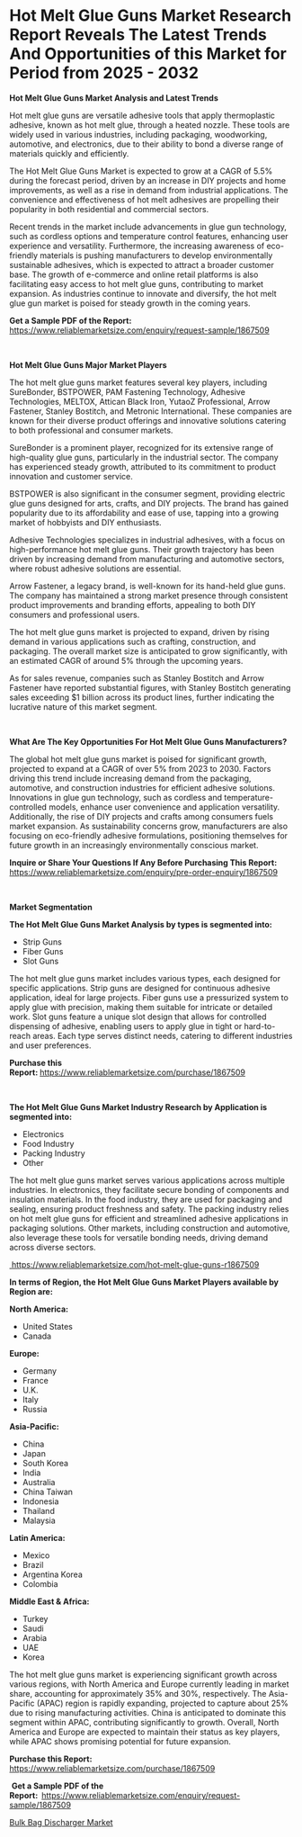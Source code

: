 <p><h1>Hot Melt Glue Guns Market Research Report Reveals The Latest Trends And Opportunities of this Market for Period from 2025 - 2032</h1></p><p><strong>Hot Melt Glue Guns Market Analysis and Latest Trends</strong></p>
<p><p>Hot melt glue guns are versatile adhesive tools that apply thermoplastic adhesive, known as hot melt glue, through a heated nozzle. These tools are widely used in various industries, including packaging, woodworking, automotive, and electronics, due to their ability to bond a diverse range of materials quickly and efficiently.</p><p>The Hot Melt Glue Guns Market is expected to grow at a CAGR of 5.5% during the forecast period, driven by an increase in DIY projects and home improvements, as well as a rise in demand from industrial applications. The convenience and effectiveness of hot melt adhesives are propelling their popularity in both residential and commercial sectors. </p><p>Recent trends in the market include advancements in glue gun technology, such as cordless options and temperature control features, enhancing user experience and versatility. Furthermore, the increasing awareness of eco-friendly materials is pushing manufacturers to develop environmentally sustainable adhesives, which is expected to attract a broader customer base. The growth of e-commerce and online retail platforms is also facilitating easy access to hot melt glue guns, contributing to market expansion. As industries continue to innovate and diversify, the hot melt glue gun market is poised for steady growth in the coming years.</p></p>
<p><strong>Get a Sample PDF of the Report:&nbsp;</strong> <a href="https://www.reliablemarketsize.com/enquiry/request-sample/1867509?utm_campaign=2295&utm_medium=2&utm_source=Github&utm_content=ia&utm_term=19022025&utm_id=hot-melt-glue-guns">https://www.reliablemarketsize.com/enquiry/request-sample/1867509</a></p>
<p>&nbsp;</p>
<p><strong>Hot Melt Glue Guns Major Market Players</strong></p>
<p><p>The hot melt glue guns market features several key players, including SureBonder, BSTPOWER, PAM Fastening Technology, Adhesive Technologies, MELTOX, Attican Black Iron, YutaoZ Professional, Arrow Fastener, Stanley Bostitch, and Metronic International. These companies are known for their diverse product offerings and innovative solutions catering to both professional and consumer markets.</p><p>SureBonder is a prominent player, recognized for its extensive range of high-quality glue guns, particularly in the industrial sector. The company has experienced steady growth, attributed to its commitment to product innovation and customer service. </p><p>BSTPOWER is also significant in the consumer segment, providing electric glue guns designed for arts, crafts, and DIY projects. The brand has gained popularity due to its affordability and ease of use, tapping into a growing market of hobbyists and DIY enthusiasts. </p><p>Adhesive Technologies specializes in industrial adhesives, with a focus on high-performance hot melt glue guns. Their growth trajectory has been driven by increasing demand from manufacturing and automotive sectors, where robust adhesive solutions are essential.</p><p>Arrow Fastener, a legacy brand, is well-known for its hand-held glue guns. The company has maintained a strong market presence through consistent product improvements and branding efforts, appealing to both DIY consumers and professional users.</p><p>The hot melt glue guns market is projected to expand, driven by rising demand in various applications such as crafting, construction, and packaging. The overall market size is anticipated to grow significantly, with an estimated CAGR of around 5% through the upcoming years.</p><p>As for sales revenue, companies such as Stanley Bostitch and Arrow Fastener have reported substantial figures, with Stanley Bostitch generating sales exceeding $1 billion across its product lines, further indicating the lucrative nature of this market segment.</p></p>
<p>&nbsp;</p>
<p><strong>What Are The Key Opportunities For Hot Melt Glue Guns Manufacturers?</strong></p>
<p><p>The global hot melt glue guns market is poised for significant growth, projected to expand at a CAGR of over 5% from 2023 to 2030. Factors driving this trend include increasing demand from the packaging, automotive, and construction industries for efficient adhesive solutions. Innovations in glue gun technology, such as cordless and temperature-controlled models, enhance user convenience and application versatility. Additionally, the rise of DIY projects and crafts among consumers fuels market expansion. As sustainability concerns grow, manufacturers are also focusing on eco-friendly adhesive formulations, positioning themselves for future growth in an increasingly environmentally conscious market.</p></p>
<p><strong>Inquire or Share Your Questions If Any Before Purchasing This Report:</strong> <a href="https://www.reliablemarketsize.com/enquiry/pre-order-enquiry/1867509?utm_campaign=2295&utm_medium=2&utm_source=Github&utm_content=ia&utm_term=19022025&utm_id=hot-melt-glue-guns">https://www.reliablemarketsize.com/enquiry/pre-order-enquiry/1867509</a></p>
<p>&nbsp;</p>
<p><strong>Market Segmentation</strong></p>
<p><strong>The Hot Melt Glue Guns Market Analysis by types is segmented into:</strong></p>
<p><ul><li>Strip Guns</li><li>Fiber Guns</li><li>Slot Guns</li></ul></p>
<p><p>The hot melt glue guns market includes various types, each designed for specific applications. Strip guns are designed for continuous adhesive application, ideal for large projects. Fiber guns use a pressurized system to apply glue with precision, making them suitable for intricate or detailed work. Slot guns feature a unique slot design that allows for controlled dispensing of adhesive, enabling users to apply glue in tight or hard-to-reach areas. Each type serves distinct needs, catering to different industries and user preferences.</p></p>
<p><strong>Purchase this Report:&nbsp;</strong><a href="https://www.reliablemarketsize.com/purchase/1867509?utm_campaign=2295&utm_medium=2&utm_source=Github&utm_content=ia&utm_term=19022025&utm_id=hot-melt-glue-guns">https://www.reliablemarketsize.com/purchase/1867509</a></p>
<p>&nbsp;</p>
<p><strong>The Hot Melt Glue Guns Market Industry Research by Application is segmented into:</strong></p>
<p><ul><li>Electronics</li><li>Food Industry</li><li>Packing Industry</li><li>Other</li></ul></p>
<p><p>The hot melt glue guns market serves various applications across multiple industries. In electronics, they facilitate secure bonding of components and insulation materials. In the food industry, they are used for packaging and sealing, ensuring product freshness and safety. The packing industry relies on hot melt glue guns for efficient and streamlined adhesive applications in packaging solutions. Other markets, including construction and automotive, also leverage these tools for versatile bonding needs, driving demand across diverse sectors.</p></p>
<p><a href="https://www.reliablemarketsize.com/hot-melt-glue-guns-r1867509?utm_campaign=2295&utm_medium=2&utm_source=Github&utm_content=ia&utm_term=19022025&utm_id=hot-melt-glue-guns">&nbsp;https://www.reliablemarketsize.com/hot-melt-glue-guns-r1867509</a></p>
<p><strong>In terms of Region, the Hot Melt Glue Guns Market Players available by Region are:</strong></p>
<p>
    <p> <strong> North America: </strong>
        <ul>
            <li>United States</li>
            <li>Canada</li>
        </ul>
        </p> 
    <p> <strong> Europe: </strong>
        <ul>
            <li>Germany</li>
            <li>France</li>
            <li>U.K.</li>
            <li>Italy</li>
            <li>Russia</li>
        </ul>
        </p> 
    <p> <strong> Asia-Pacific: </strong>
        <ul>
            <li>China</li>
            <li>Japan</li>
            <li>South Korea</li>
            <li>India</li>
            <li>Australia</li>
            <li>China Taiwan</li>
            <li>Indonesia</li>
            <li>Thailand</li>
            <li>Malaysia</li>
        </ul>
        </p> 
    <p> <strong> Latin America: </strong>
        <ul>
            <li>Mexico</li>
            <li>Brazil</li>
            <li>Argentina Korea</li>
            <li>Colombia</li>
        </ul>
        </p> 
    <p> <strong> Middle East & Africa: </strong>
        <ul>
            <li>Turkey</li>
            <li>Saudi</li>
            <li>Arabia</li>
            <li>UAE</li>
            <li>Korea</li>
        </ul>
    </p>
    </p>
<p><p>The hot melt glue guns market is experiencing significant growth across various regions, with North America and Europe currently leading in market share, accounting for approximately 35% and 30%, respectively. The Asia-Pacific (APAC) region is rapidly expanding, projected to capture about 25% due to rising manufacturing activities. China is anticipated to dominate this segment within APAC, contributing significantly to growth. Overall, North America and Europe are expected to maintain their status as key players, while APAC shows promising potential for future expansion.</p></p>
<p><strong>Purchase this Report: </strong><a href="https://www.reliablemarketsize.com/purchase/1867509?utm_campaign=2295&utm_medium=2&utm_source=Github&utm_content=ia&utm_term=19022025&utm_id=hot-melt-glue-guns">https://www.reliablemarketsize.com/purchase/1867509</a></p>
<p>&nbsp;<strong>Get a Sample PDF of the Report:&nbsp;&nbsp;</strong><a href="https://www.reliablemarketsize.com/enquiry/request-sample/1867509?utm_campaign=2295&utm_medium=2&utm_source=Github&utm_content=ia&utm_term=19022025&utm_id=hot-melt-glue-guns">https://www.reliablemarketsize.com/enquiry/request-sample/1867509</a></p>
<p><strong></strong></p>
<p><p><a href="https://github.com/arvelm4nthig/Market-Research-Report-List-1/blob/main/bulk-bag-discharger-market.md?utm_campaign=2295&utm_medium=2&utm_source=Github&utm_content=ia&utm_term=19022025&utm_id=hot-melt-glue-guns">Bulk Bag Discharger Market</a></p></p>